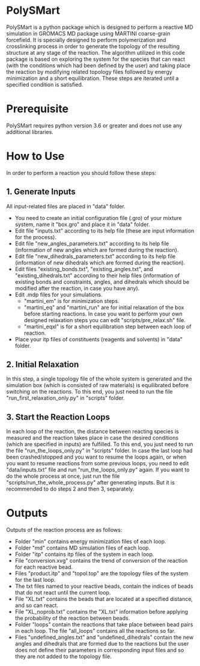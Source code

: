 # PolySMart
PolySMart is a python package which is designed to perform a reactive MD simulation in GROMACS MD package using MARTINI coarse-grain 
forcefield. It is specially designed to perform polymerization and crosslinking process in order to generate the topology of the 
resulting structure at any stage of the reaction. 
The algorithm utilized in this code package is based on exploring the system for the species that can react (with the conditions which 
had been defined by the user) and taking place the reaction by modifying related topology files followed by energy minimization and a 
short equilibration. These steps are iterated until a specified condition is satisfied.

# Prerequisite
PolySMart requires python version 3.6 or greater and does not use any additional libraries.

# How to Use
In order to perform a reaction you should follow these steps:
## 1. Generate Inputs
All input-related files are placed in "data" folder.
* You need to create an initial configuration file (.gro) of your mixture system, name it "box.gro" and place it in "data" folder.
* Edit file "inputs.txt" according to its help file (these are input information for the process). 
* Edit file "new_angles_parameters.txt" according to its help file (information of new angles which are formed during the reaction).
* Edit file "new_dihedrals_parameters.txt" according to its help file (information of new dihedrals which are formed during the reaction).
* Edit files "existing_bonds.txt", "existing_angles.txt", and "existing_dihedrals.txt" according to their help files (information of 
  existing bonds and constraints, angles, and dihedrals which should be modified after the reaction, in case you have any).
* Edit .mdp files for your simulations. 
  * "martini_em" is for minimization steps.
  * "martini_eq" and "martini_run" are for initial relaxation of the box before starting reactions. In case you want to perform your own 
    designed relaxation steps you can edit "scripts/pre_relax.sh" file.
  * "martini_eqxl" is for a short equilibration step between each loop of reaction.
* Place your itp files of constituents (reagents and solvents) in "data" folder.
## 2. Initial Relaxation
In this step, a single topology file of the whole system is generated and the simulation box (which is consisted of raw materials) is 
equilibrated before switching on the reactions. To this end, you just need to run the file "run_first_relaxation_only.py" in "scripts" 
folder.
## 3. Start the Reaction Loops
In each loop of the reaction, the distance between reacting species is measured and the reaction takes place in case the desired conditions 
(which are specified in inputs) are fulfilled. To this end, you just need to run the file "run_the_loops_only.py" in "scripts" folder.
In case the last loop had been crashed/stopped and you want to resume the loops again, or when you want to resume reactions from some 
previous loops, you need to edit "data/inputs.txt" file and run "run_the_loops_only.py" again.
If you want to do the whole process at once, just run the file "scripts/run_the_whole_process.py" after generating inputs. But it is 
recommended to do steps 2 and then 3, separately. 

# Outputs
Outputs of the reaction process are as follows:

* Folder "min" contains energy minimization files of each loop.
* Folder "md"  contains MD simulation files of each loop.
* Folder "itp" contains itp files of the system in each loop.
* File "conversion.xvg" contains the trend of conversion of the reaction for each reactive bead.
* Files "product.itp" and "topol.top" are the topology files of the system for the last loop.
* The txt files named to your reactive beads, contain the indices of beads that do not react until the current loop.
* File "XL.txt" contains the beads that are located at a specified distance, and so can react.
* File "XL_noprob.txt" contains the "XL.txt" information before applying the probability of the reaction between beads.
* Folder "loops" contain the reactions that take place between bead pairs in each loop. The file "all_loops" contains all the reactions 
  so far.
* Files "undefined_angles.txt" and "undefined_dihedrals" contain the new angles and dihedrals that are formed due to the reactions but 
  the user does not define their parameters in corresponding input files and so they are not added to the topology file.
